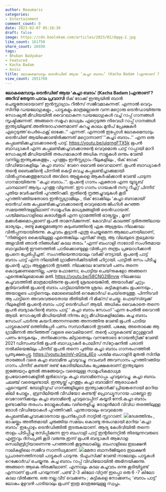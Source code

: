 ```yaml
---
author: Beaumaris
categories:
- Entertainment
comment_count: 0
date: 2023-02-07 05:18:39
draft: false
image: https://cdn.boolokam.com/articles/2023/02/dqqq-2.jpg
like_count: 161750
share_count: 26930
tags:
- Bhuban Badyakar
- Featured
- Kacha Badam
- music
title: ലോകമെമ്പാടും ട്രെൻഡിങ് ആയ ‘കച്ചാ ബദാം’ (Kacha Badam )എന്താണ് ?
view_count: 2051760
---
```


**ലോകമെമ്പാടും ട്രെൻഡിങ് ആയ ‘കച്ചാ ബദാം’ (Kacha Badam )എന്താണ് ?** **അറിവ് തേടുന്ന പാവം പ്രവാസി** ടിക് ടോക്ക് ഇന്ത്യയിൽ ബാൻ ചെയ്തതോടെയാണ് ഇൻസ്റ്റാഗ്രാം റീൽസ് സജീവമാകുന്നത്. എന്നാൽ വെറും സിനിമ ഡയലോഗുകളും , പാട്ടുകളും മാത്രമല്ലാതെ വന്ന മറ്റൊരു ട്രെൻഡായിരുന്നു സോഷ്യൽ മീഡിയയിൽ വൈറലാകുന്ന ഡയലോഗുകൾ വച്ച് റാപ്പ് ഗാനങ്ങൾ സൃഷ്ടിക്കുന്നത്. അങ്ങനെ സമൂഹ മാധ്യമം ഏറ്റെടുത്ത നിരവധി റാപ്പ് ഗാനങ്ങൾ ഇന്ത്യയിലുണ്ട്.അതിനുദാഹരണമാണ് കുറച്ചു കാലം മുൻപ് പ്രേക്ഷകർ ഏറ്റെടുത്ത'പെർഫെക്റ്റ് ഓക്കേ..'' എന്നത്. എന്നാൽ ഇപ്പോൾ ലോകമെമ്പാടും ട്രെൻഡിങ് ആയിക്കൊണ്ടിരിക്കുന്നത് മറ്റൊന്നാണ് ''കച്ചാ ബദാം..'' എന്ന ഒരു കപ്പലണ്ടിക്കച്ചവടക്കാരന്റെ പാട്ട്. https://youtu.be/uiqrngFTX5k ഭൂപന്‍ ബാഡ്യാകര്‍ എന്ന കപ്പലണ്ടിക്കച്ചവടക്കാരന്റെ വെറുമൊരു പാട്ട് റാപ്പായി മാറി സോഷ്യൽ മീഡിയയിൽ തരംഗമാകാൻ അധിക നാളുകൾ ഒന്നും വേണ്ടി വന്നില്ല.ഇന്ത്യക്കകത്തും , പുറത്തും ഇന്‍സ്റ്റഗ്രാം റീലുകളിലും , ടിക് ടോക് വീഡിയോകളിലും 'കച്ചാ ബദാം' വേറെ ലെവൽ വൈറലാണ്. ഭൂപന്‍ ബാഡ്യാകര്‍ തന്റെ ബൈക്കിന്റെ പിന്നിൽ കെട്ടി വെച്ച കപ്പലണ്ടിച്ചാക്കുമായി വിൽപ്പനക്കെത്തുമ്പോൾ അവിടെ ആളുകളെ ആകര്‍ഷിക്കാൻ വേണ്ടി പാടുന്ന ഗാനമായിരുന്നു ''കച്ചാ ബദാം..''. ഭൂപന്റെ ഗാനം ഏക്താര എന്ന യൂട്യൂബ് ചാനലാണ് ആദ്യം പുറത്തു വിടുന്നത്. ഈ ഗാനം ഗായകന്‍ നസ്മു റീച്ചറ്റ് പിന്നീട് പുതിയ വേർഷനിൽ പുറത്തിറക്കി. ഇതിന്റെ നൃത്തച്ചുവടുകൾ കൂടി പുറത്തിറങ്ങിയതോടെ ഇന്‍സ്റ്റഗ്രാമിലും , ടിക് ടോക്കിലും 'കച്ചാ ബദാമായി' ട്രെൻഡ്.ഒരു കപ്പലണ്ടിക്കച്ചവടക്കാരന്റെ വെറുമൊരു ജിംഗിൾ കുറഞ്ഞ സമയത്തിനുള്ളിലാണ് സാമൂഹിക മാധ്യമങ്ങളിൽ ട്രെൻഡായത്. പശ്ചിമബംഗാളിലെ കുരാള്‍ജുരി എന്ന ഗ്രാമത്തില്‍ ഭാര്യയ്ക്കും , മൂന്ന് മക്കള്‍ക്കുമൊപ്പമാണ് ഭൂപൻ താമസിക്കുന്നത്. കോവിഡ് കാലത്ത് ദുരിതത്തിലായ ഭാര്യയും , രണ്ടു മക്കളുമടങ്ങുന്ന കുടുംബത്തിന്റെ ഏക ആശ്രയം നിലക്കടല വില്‍പ്പനയായിരുന്നു. കച്ചവടം കൂട്ടാന്‍ എന്തു ചെയ്യുമെന്ന ആലോചനയിലാണ്, "നിങ്ങളുടെ കൈയിലുള്ള എന്തെങ്കിലും എനിക്ക് തരൂ, ആ വിലയുടെ തുല്യമായ അളവില്‍ ഞാന്‍ നിങ്ങള്‍ക്ക് കടല തരാം "എന്ന് ബംഗാളി നാടോടി സംഗീതമായ ബാവുലിന്റെ ഈണത്തില്‍ പാടിക്കൊണ്ടുള്ള വില്‍പ്പന തന്ത്രം പ്രയോഗിക്കാന്‍ ഭൂപനെ പ്രേരിപ്പിച്ചത്. സംഗതിയെന്തായാലും വര്‍ക്ക് ഔട്ടായി. ഭൂപന്റെ പാട്ട് ബദാം പാട്ട് എന്ന നിലയില്‍ ഗ്രാമീണര്‍ക്കിടയില്‍ ഹിറ്റായി. പാട്ടില്‍ രസം പിടിച്ചു ഭൂപന്റെ ചുറ്റും ആളുകൂടാന്‍ തുടങ്ങി. നിലക്കടല വേണ്ടവര്‍ പണം തന്നെ കൊടുക്കണമെന്നില്ല, പഴയ ഫോണോ, പൊട്ടിയ ചെയ്‌നുകളോ അങ്ങനെ എന്തെങ്കിലുമൊക്കെ മതി. https://youtu.be/58CNG2IBnvw നിലക്കടല കച്ചവടത്തില്‍ മാത്രമായിരുന്നു ഭൂപന്റെ ശ്രദ്ധയെങ്കില്‍, അയാള്‍ക്ക് ചുറ്റും കൂടിയവരില്‍ ഭൂപന്റെ ബദാം പാട്ടിലായിരുന്നു ശ്രദ്ധ. കുട്ടികളടക്കം ഭൂപനെയും , അയാളുടെ പാട്ടിനെയും മൊബൈലില്‍ റെക്കോര്‍ഡ് ചെയ്‌തെടുത്തു. പിന്നീടവര്‍ ആ പാട്ടിനെ അവരവരുടെതായ രീതിയില്‍ റി മിക്‌സ് ചെയ്തു. ഫെയ്‌സ്ബുക്ക് റീലുകളില്‍ ഭൂപന്റെ ബദാം പാട്ട് ട്രെന്‍ഡിംഗ് ആയി. അധികം വൈകാതെ തന്നെ ഭൂപന്‍ ബദ്യാകറിന്റെ ബദാം പാട്ട് ' കച്ചാ ബദാം സോംഗ് 'എന്ന പേരില്‍ വൈറല്‍ ആയി. സോഷ്യല്‍ മീഡിയയില്‍ നിന്നും മറ്റു മീഡിയകളിലേ്ക്കും കച്ച ബദാം സോംഗ് പടര്‍ന്നു കയറി.അന്നന്നത്തെ അന്നത്തിനു വേണ്ടി ഭൂപന്‍ പാടിയ പാട്ടുകൊണ്ട് ഒത്തിരിപ്പേര്‍ പണം സമ്പാദിക്കാന്‍ തുടങ്ങി. പക്ഷേ, അതൊക്കെ ആ ഗ്രാമീണന്‍ അറിഞ്ഞത് വളരെ വൈകിയാണ്. തന്റെ പാട്ടുകൊണ്ട് മറ്റുള്ളവര്‍ പണം നേടുകയും , തനിക്കൊന്നും കിട്ടാതെയും വന്നതോടെ റോയല്‍റ്റിക്ക് വേണ്ടി 2021 ഡിസംബറില്‍ ഭൂപന്‍ ബാഡ്യാകര്‍ പോലീസ് സ്‌റ്റേഷനില്‍ പരാതി നൽകിയെങ്കിലും പിന്നീട് ഭൂപന്‍ തന്നെ പുതിയ കച്ചാ ബദാം ഗാനരംഗത്തില്‍ പ്രത്യക്ഷപ്പെട്ടു. https://youtu.be/mV-qGna_4Eo പശ്ചിമ ബംഗാള്ർ മുതല്‍ സിനിമ താരങ്ങൾ വരെ കച്ചാ ബദാമിനു ചുവടുവച്ചു. നവംബര്‍ അവസാനം പുറത്തിറങ്ങിയ ഗാനം പിന്നീട് കണ്ടത് രണ്ട് കോടിയിലധികം പ്രേക്ഷകരാണ്.ഇന്ത്യയുടെ ഇങ്ങേയറ്റം മുതൽ അങ്ങേയറ്റം വരെയുള്ള സാമൂഹികമാധ്യമ ഉപയോക്താക്കളിൽ ഭൂരിഭാഗവും കച്ചാ ബദാമിനൊപ്പം ചുവടുവെച്ചു. കച്ചാ ബദാം ചലഞ്ച് വരെയുണ്ടായി. ഇന്ത്യയ്ക്ക് പുറത്തും കച്ചാ ബദാമിന് ആരാധകർ ഏറെയുണ്ട്. ബോളിവുഡ് ഗാനങ്ങളിലൂടെ ഇന്ത്യാക്കാർക്ക് പ്രിയങ്കരനായി മാറിയ കിലി പോളും , ബ്രസീലിയൽ വീഡിയോ കണ്ടന്റ് പ്രൊഡ്യൂസറായ പാബ്ലോ ഇ വെറോണിക്കയും കച്ചാ ബദാമിന്റെ ചുവടുവെപ്പിന് കയ്യടി നേടി.കച്ചാ ബദാം ഉണ്ടാക്കിയ തരംഗം ട്രോളുകൾക്കും വഴിതെളിച്ചു. ട്രോളൻമാർ വിവിധ തരത്തിലുള്ള ട്രോൾ വീഡിയോകൾ പുറത്തിറക്കി. എന്തായാലും വെറുമൊരു കപ്പലണ്ടിക്കച്ചവടക്കാരനായ ഭൂപനിപ്പോൾ നാട്ടിൽ സ്റ്റാറാണ്. ![](https://cdn.boolokam.com/articles/2023/02/dqqq-2.jpg)ദേശത്തിനും , ഭാഷയ്ക്കും അതീതമായി ചുരുങ്ങിയ സമയം കൊണ്ടു തരംഗമായി മാറിയ 'കച്ചാ ബദാം' ഇപ്പോഴും ട്രെൻഡിങ്ങിൽ തുടരുകയാണ്. ആദ്യ കേൾവിയിൽ തന്നെ താളം പിടിപ്പിച്ചു രസിപ്പിക്കുന്ന ഈ ബംഗാളി പാട്ട് ഇന്റർനെറ്റിൽ തിരയുന്നവരുടെ എണ്ണവും ദിനംപ്രതി കൂടി വരുന്നു.ഇന്ന് ഭൂപന്‍ ബദ്യാകര്‍ ആഗോള സെലിബ്രിറ്റിയാണെന്നു പറഞ്ഞാല്‍ കൂടുതലാകില്ല. ബംഗാളിലെ ഇലക്ഷന്‍ റാലികളിലെ സജീവ സാന്നിധ്യമാണ്. ![](https://cdn.boolokam.com/articles/2023/02/dqdd.jpg)മമതാ ബാനര്‍ജിയുടെ ഇലക്ഷന്‍ പ്രചാരണത്തിനായി പാട്ടുകള്‍ പാടുന്നു. ടിഎംസിക്ക് വേണ്ടി നാലോളം പാട്ടുകള്‍ റെക്കോര്‍ഡ് ചെയ്യുന്നു. കച്ച ബദാം റാപ്പ് വിഡിയോയില്‍ അഭിനയിക്കുന്നു. അങ്ങനെ ആകെ തിരക്കിലാണ്. എന്നാലും കടല കച്ചവടം ഒന്നു കൂടിയിട്ടുണ്ട് എന്നാണ് ഭൂപന്‍ പറയുന്നത് .പണ്ട് 2-3 കിലോ വിറ്റത് ഇപ്പൊ ഒരു 6 -7 കിലോ കടല വില്‍ക്കുന്നു. ഒരു നല്ല വീട് വെക്കണം ; കുട്ടികളെ നോക്കണം; 'ബദാം പാട്ട്' ലോകം മുഴുവന്‍ പാടിയാലും ഭൂപന് ഇത്ര മാത്രമേയുള്ളു സ്വപ്നം.
